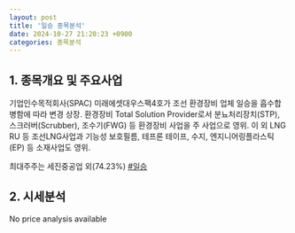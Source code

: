```yaml
---
layout: post
title: '일승 종목분석'
date: 2024-10-27 21:20:23 +0900
categories: 종목분석
---
```


## 1. 종목개요 및 주요사업

기업인수목적회사(SPAC) 미래에셋대우스팩4호가 조선 환경장비 업체 일승을 흡수합병함에 따라 변경 상장. 환경장비 Total Solution Provider로서 분뇨처리장치(STP), 스크러버(Scrubber), 조수기(FWG) 등 환경장비 사업을 주 사업으로 영위. 이 외 LNG RU 등 조선LNG사업과 기능성 보호필름, 테프론 테이프, 수지, 엔지니어링플라스틱(EP) 등 소재사업도 영위.

최대주주는 세진중공업 외(74.23%)
[#일승](#)

## 2. 시세분석

No price analysis available
